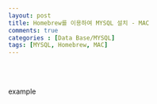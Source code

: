 ```yaml
---
layout: post
title: Homebrew를 이용하여 MYSQL 설치 - MAC
comments: true
categories : [Data Base/MYSQL]
tags: [MYSQL, Homebrew, MAC]
---
```


<br><br>

example